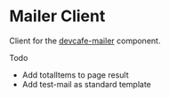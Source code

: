 # Mailer Client

Client for the [devcafe-mailer]() component.

Todo
- Add totalItems to page result
- Add test-mail as standard template
